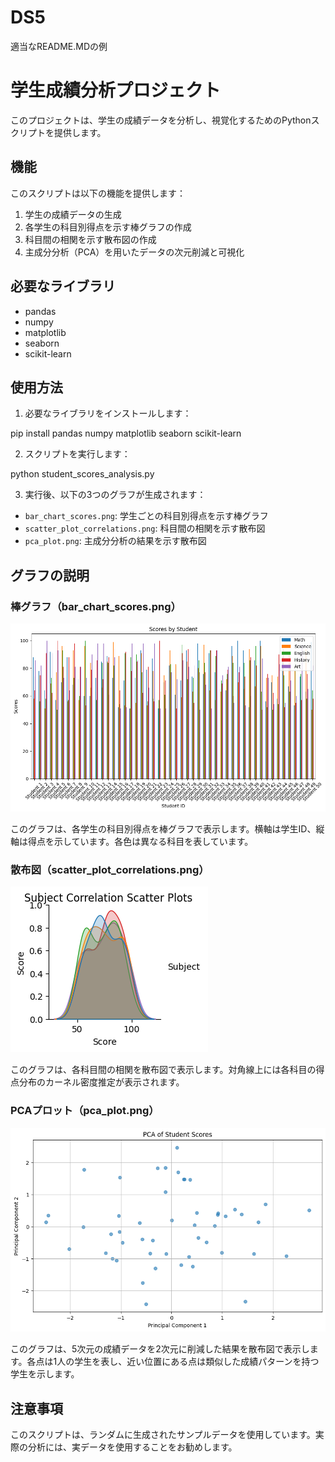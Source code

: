# DS5
適当なREADME.MDの例

# 学生成績分析プロジェクト

このプロジェクトは、学生の成績データを分析し、視覚化するためのPythonスクリプトを提供します。

## 機能

このスクリプトは以下の機能を提供します：

1. 学生の成績データの生成
2. 各学生の科目別得点を示す棒グラフの作成
3. 科目間の相関を示す散布図の作成
4. 主成分分析（PCA）を用いたデータの次元削減と可視化

## 必要なライブラリ

- pandas
- numpy
- matplotlib
- seaborn
- scikit-learn

## 使用方法

1. 必要なライブラリをインストールします：

pip install pandas numpy matplotlib seaborn scikit-learn

2. スクリプトを実行します：

python student_scores_analysis.py
   
3. 実行後、以下の3つのグラフが生成されます：
- `bar_chart_scores.png`: 学生ごとの科目別得点を示す棒グラフ
- `scatter_plot_correlations.png`: 科目間の相関を示す散布図
- `pca_plot.png`: 主成分分析の結果を示す散布図

## グラフの説明

### 棒グラフ（bar_chart_scores.png）
![Scores by Student](bar_chart_scores.png)

このグラフは、各学生の科目別得点を棒グラフで表示します。横軸は学生ID、縦軸は得点を示しています。各色は異なる科目を表しています。

### 散布図（scatter_plot_correlations.png）
![Subject Correlation Scatter Plots](scatter_plot_correlations.png)

このグラフは、各科目間の相関を散布図で表示します。対角線上には各科目の得点分布のカーネル密度推定が表示されます。

### PCAプロット（pca_plot.png）
![PCA of Student Scores](pca_plot.png)

このグラフは、5次元の成績データを2次元に削減した結果を散布図で表示します。各点は1人の学生を表し、近い位置にある点は類似した成績パターンを持つ学生を示します。

## 注意事項

このスクリプトは、ランダムに生成されたサンプルデータを使用しています。実際の分析には、実データを使用することをお勧めします。
